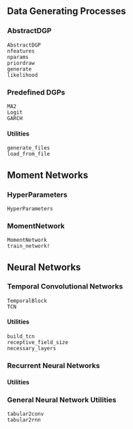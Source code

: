 ## Data Generating Processes

### AbstractDGP
```@docs
AbstractDGP
nfeatures
nparams
priordraw
generate
likelihood
```

### Predefined DGPs
```@docs
MA2
Logit
GARCH
```

#### Utilities
```@docs
generate_files
load_from_file
```


## Moment Networks

### HyperParameters
```@docs
HyperParameters
```

### MomentNetwork
```@docs
MomentNetwork
train_network!
```

## Neural Networks

### Temporal Convolutional Networks
```@docs
TemporalBlock
TCN
```

#### Utilities
```@docs
build_tcn
receptive_field_size
necessary_layers
```

### Recurrent Neural Networks

#### Utilities


### General Neural Network Utilities
```@docs
tabular2conv
tabular2rnn
```